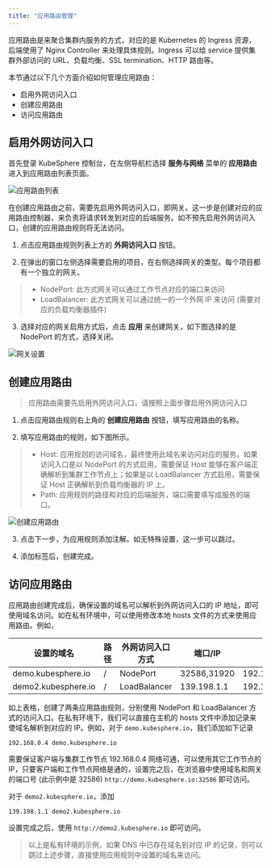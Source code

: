 ```yaml
---
title: "应用路由管理"
---
```


应用路由是来聚合集群内服务的方式，对应的是 Kubernetes 的 Ingress 资源，后端使用了 Nginx Controller 来处理具体规则。Ingress 可以给 service 提供集群外部访问的 URL、负载均衡、SSL termination、HTTP 路由等。

本节通过以下几个方面介绍如何管理应用路由：

- 启用外网访问入口
- 创建应用路由
- 访问应用路由


## 启用外网访问入口

首先登录 KubeSphere 控制台，在左侧导航栏选择 **服务与网络** 菜单的 **应用路由** 进入到应用路由列表页面。

![应用路由列表](/router-gateway1.png)

在创建应用路由之前，需要先启用外网访问入口，即网关。这一步是创建对应的应用路由控制器，来负责将请求转发到对应的后端服务。如不预先启用外网访问入口，创建的应用路由规则将无法访问。

1. 点击应用路由规则列表上方的 **外网访问入口** 按钮。

2. 在弹出的窗口左侧选择需要启用的项目，在右侧选择网关的类型。每个项目都有一个独立的网关。

> - NodePort: 此方式网关可以通过工作节点对应的端口来访问
> - LoadBalancer: 此方式网关可以通过统一的一个外网 IP 来访问 (需要对应的负载均衡器插件)

3. 选择对应的网关启用方式后，点击 **应用** 来创建网关，如下图选择的是 NodePort 的方式，选择关闭。

![网关设置](/router-gateway.png)


## 创建应用路由

> 应用路由需要先启用外网访问入口，请按照上面步骤启用外网访问入口

1. 点击应用路由规则右上角的 **创建应用路由** 按钮，填写应用路由的名称。

2. 填写应用路由的规则，如下图所示。

> - Host: 应用规则的访问域名，最终使用此域名来访问对应的服务。如果访问入口是以 NodePort 的方式启用，需要保证 Host 能够在客户端正确解析到集群工作节点上；如果是以 LoadBalancer 方式启用，需要保证 Host 正确解析到负载均衡器的 IP 上。
> - Path: 应用规则的路径和对应的后端服务，端口需要填写成服务的端口。

![创建应用路由](/router-create.png)

3. 点击下一步，为应用规则添加注解。如无特殊设置，这一步可以跳过。

4. 添加标签后，创建完成。


## 访问应用路由

应用路由创建完成后，确保设置的域名可以解析到外网访问入口的 IP 地址，即可使用域名访问。如在私有环境中，可以使用修改本地 hosts 文件的方式来使用应用路由。例如，

|设置的域名|路径|外网访问入口方式|端口/IP|集群工作节点IP|
----|---|---|---|---
|demo.kubesphere.io|/|NodePort|32586,31920|192.168.0.4,192.168.0.3,192.168.0.2|
|demo2.kubesphere.io|/|LoadBalancer|139.198.1.1|192.168.0.4,192.168.0.3,192.168.0.2

如上表格，创建了两条应用路由规则，分别使用 NodePort 和 LoadBalancer 方式的访问入口。在私有环境下，我们可以直接在主机的 hosts 文件中添加记录来使域名解析到对应的 IP。例如，对于 `demo.kubesphere.io`，我们添加如下记录

```
192.168.0.4 demo.kubesphere.io
```

需要保证客户端与集群工作节点 192.168.0.4 网络可通，可以使用其它工作节点的 IP，只要客户端和工作节点网络是通的，设置完之后，在浏览器中使用域名和网关的端口号 (此示例中是 32586) `http://demo.kubesphere.io:32586` 即可访问。

对于 `demo2.kubesphere.io`，添加

```
139.198.1.1 demo2.kubesphere.io 
```

设置完成之后，使用 `http://demo2.kubesphere.io` 即可访问。

> 以上是私有环境的示例，如果 DNS 中已存在域名到对应 IP 的记录，则可以跳过上述步骤，直接使用应用规则中设置的域名来访问。
